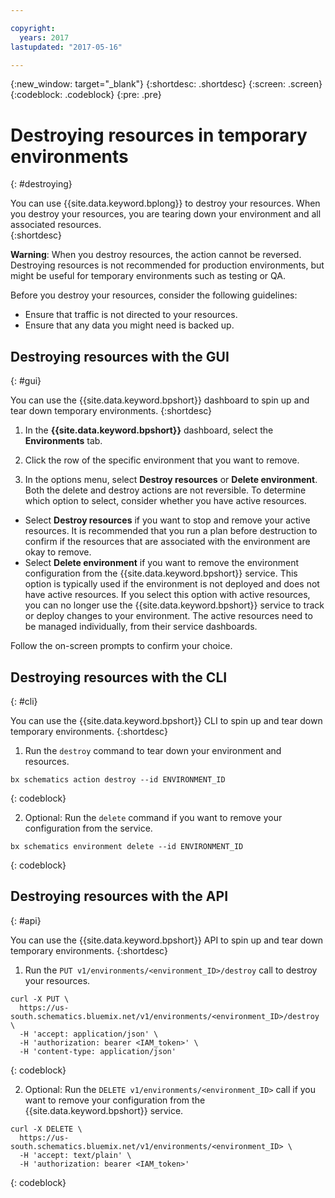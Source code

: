 ```yaml
---

copyright:
  years: 2017
lastupdated: "2017-05-16"

---
```

{:new_window: target="_blank"}
{:shortdesc: .shortdesc}
{:screen: .screen}
{:codeblock: .codeblock}
{:pre: .pre}

# Destroying resources in temporary environments
{: #destroying}

You can use {{site.data.keyword.bplong}} to destroy your resources. When you destroy your resources, you are tearing down your environment and all associated resources.  
{:shortdesc}

**Warning**: When you destroy resources, the action cannot be reversed. Destroying resources is not recommended for production environments, but might be useful for temporary environments such as testing or QA.

Before you destroy your resources, consider the following guidelines: 
* Ensure that traffic is not directed to your resources.
* Ensure that any data you might need is backed up. 


## Destroying resources with the GUI
{: #gui}

You can use the {{site.data.keyword.bpshort}} dashboard to spin up and tear down temporary environments.
{:shortdesc}

1. In the **{{site.data.keyword.bpshort}}** dashboard, select the **Environments** tab.

2. Click the row of the specific environment that you want to remove. 

3. In the options menu, select **Destroy resources** or **Delete environment**. Both the delete and destroy actions are not reversible. To determine which option to select, consider whether you have active resources.
  * Select **Destroy resources** if you want to stop and remove your active resources. It is recommended that you run a plan before destruction to confirm if the resources that are associated with the environment are okay to remove.
  * Select **Delete environment** if you want to remove the environment configuration from the {{site.data.keyword.bpshort}} service. This option is typically used if the environment is not deployed and does not have active resources. If you select this option with active resources, you can no longer use the {{site.data.keyword.bpshort}} service to track or deploy changes to your environment. The active resources need to be managed individually, from their service dashboards.
  
  Follow the on-screen prompts to confirm your choice. 


## Destroying resources with the CLI
{: #cli}

You can use the {{site.data.keyword.bpshort}} CLI to spin up and tear down temporary environments.
{:shortdesc}

1. Run the `destroy` command to tear down your environment and resources.

  ```
  bx schematics action destroy --id ENVIRONMENT_ID
  ```
  {: codeblock}
  
2. Optional: Run the `delete` command if you want to remove your configuration from the service.

  ```
  bx schematics environment delete --id ENVIRONMENT_ID
  ```
  {: codeblock}


## Destroying resources with the API
{: #api}

You can use the {{site.data.keyword.bpshort}} API to spin up and tear down temporary environments.
{:shortdesc}

1. Run the `PUT v1/environments/<environment_ID>/destroy` call to destroy your resources.

  ```
  curl -X PUT \
    https://us-south.schematics.bluemix.net/v1/environments/<environment_ID>/destroy \
    -H 'accept: application/json' \
    -H 'authorization: bearer <IAM_token>' \
    -H 'content-type: application/json'
  ```
  {: codeblock}

2. Optional: Run the `DELETE v1/environments/<environment_ID>` call if you want to remove your configuration from the {{site.data.keyword.bpshort}} service.

  ```
  curl -X DELETE \
    https://us-south.schematics.bluemix.net/v1/environments/<environment_ID> \
    -H 'accept: text/plain' \
    -H 'authorization: bearer <IAM_token>'
  ```
  {: codeblock}
